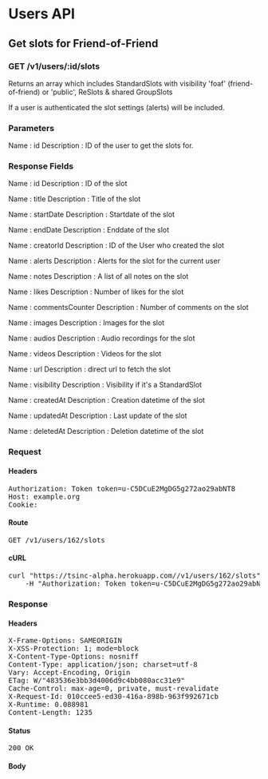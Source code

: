 # Users API

## Get slots for Friend-of-Friend

### GET /v1/users/:id/slots

Returns an array which includes StandardSlots with visibility &#39;foaf&#39; (friend-of-friend) or &#39;public&#39;, ReSlots &amp; shared GroupSlots

If a user is authenticated the slot settings (alerts) will be included.

### Parameters

Name : id
Description : ID of the user to get the slots for.


### Response Fields

Name : id
Description : ID of the slot

Name : title
Description : Title of the slot

Name : startDate
Description : Startdate of the slot

Name : endDate
Description : Enddate of the slot

Name : creatorId
Description : ID of the User who created the slot

Name : alerts
Description : Alerts for the slot for the current user

Name : notes
Description : A list of all notes on the slot

Name : likes
Description : Number of likes for the slot

Name : commentsCounter
Description : Number of comments on the slot

Name : images
Description : Images for the slot

Name : audios
Description : Audio recordings for the slot

Name : videos
Description : Videos for the slot

Name : url
Description : direct url to fetch the slot

Name : visibility
Description : Visibility if it&#39;s a StandardSlot

Name : createdAt
Description : Creation datetime of the slot

Name : updatedAt
Description : Last update of the slot

Name : deletedAt
Description : Deletion datetime of the slot

### Request

#### Headers

<pre>Authorization: Token token=u-C5DCuE2MgDG5g272ao29abNT8
Host: example.org
Cookie: </pre>

#### Route

<pre>GET /v1/users/162/slots</pre>

#### cURL

<pre class="request">curl &quot;https://tsinc-alpha.herokuapp.com//v1/users/162/slots&quot; -X GET \
	-H &quot;Authorization: Token token=u-C5DCuE2MgDG5g272ao29abNT8&quot;</pre>

### Response

#### Headers

<pre>X-Frame-Options: SAMEORIGIN
X-XSS-Protection: 1; mode=block
X-Content-Type-Options: nosniff
Content-Type: application/json; charset=utf-8
Vary: Accept-Encoding, Origin
ETag: W/&quot;483536e3bb3d4006d9c4bb080acc31e9&quot;
Cache-Control: max-age=0, private, must-revalidate
X-Request-Id: 010ccee5-ed30-416a-898b-963f992671cb
X-Runtime: 0.088981
Content-Length: 1235</pre>

#### Status

<pre>200 OK</pre>

#### Body

```javascript

```
